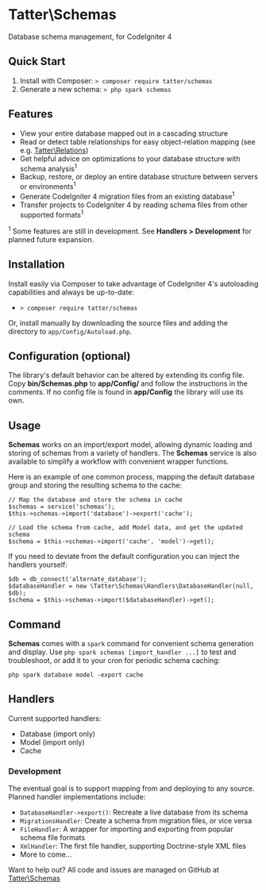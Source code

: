 # Tatter\Schemas
Database schema management, for CodeIgniter 4

## Quick Start

1. Install with Composer: `> composer require tatter/schemas`
2. Generate a new schema: `> php spark schemas`

## Features

* View your entire database mapped out in a cascading structure
* Read or detect table relationships for easy object-relation mapping (see e.g. [Tatter\Relations](https://github.com/tattersoftware/codeigniter4-relations))
* Get helpful advice on optimizations to your database structure with schema analysis<sup>1</sup>
* Backup, restore, or deploy an entire database structure between servers or environments<sup>1</sup>
* Generate CodeIgniter 4 migration files from an existing database<sup>1</sup>
* Transfer projects to CodeIgniter 4 by reading schema files from other supported formats<sup>1</sup>

<sup>1</sup> Some features are still in development. See **Handlers > Development** for
planned future expansion.

## Installation

Install easily via Composer to take advantage of CodeIgniter 4's autoloading capabilities
and always be up-to-date:
* `> composer require tatter/schemas`

Or, install manually by downloading the source files and adding the directory to
`app/Config/Autoload.php`.

## Configuration (optional)

The library's default behavior can be altered by extending its config file. Copy
**bin/Schemas.php** to **app/Config/** and follow the instructions
in the comments. If no config file is found in **app/Config** the library will use its own.

## Usage

**Schemas** works on an import/export model, allowing dynamic loading and storing of schemas
from a variety of handlers. The **Schemas** service is also available to simplify a workflow
with convenient wrapper functions.

Here is an example of one common process, mapping the default database group and storing
the resulting schema to the cache:

```
// Map the database and store the schema in cache
$schemas = service('schemas');
$this->schemas->import('database')->export('cache');

// Load the schema from cache, add Model data, and get the updated schema
$schema = $this->schemas->import('cache', 'model')->get();
```

If you need to deviate from the default configuration you can inject the handlers yourself:
```
$db = db_connect('alternate_database');
$databaseHandler = new \Tatter\Schemas\Handlers\DatabaseHandler(null, $db);
$schema = $this->schemas->import($databaseHandler)->get();
```

## Command

**Schemas** comes with a `spark` command for convenient schema generation and display. Use
`php spark schemas [import_handler ...]` to test and troubleshoot, or add it to your cron
for periodic schema caching:
```
php spark database model -export cache
```

## Handlers

Current supported handlers:
* Database (import only)
* Model (import only)
* Cache

### Development

The eventual goal is to support mapping from and deploying to any source. Planned handler
implementations include:

* `DatabaseHandler->export()`: Recreate a live database from its schema
* `MigrationsHandler`: Create a schema from migration files, or vice versa
* `FileHandler`: A wrapper for importing and exporting from popular schema file formats
* `XmlHandler`: The first file handler, supporting Doctrine-style XML files
* More to come...

Want to help out? All code and issues are managed on GitHub at [Tatter\Schemas](https://github.com/tattersoftware/codeigniter4-schemas)
